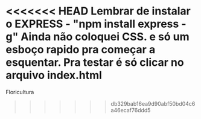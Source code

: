 <<<<<<< HEAD
Lembrar de instalar o EXPRESS - "npm install express -g"
Ainda não coloquei CSS.
e só um esboço rapido pra começar a esquentar.
Pra testar é só clicar no arquivo index.html
=======
Floricultura
>>>>>>> db329bab16ea9d90abf50bd04c6a46ecaf76ddd5
